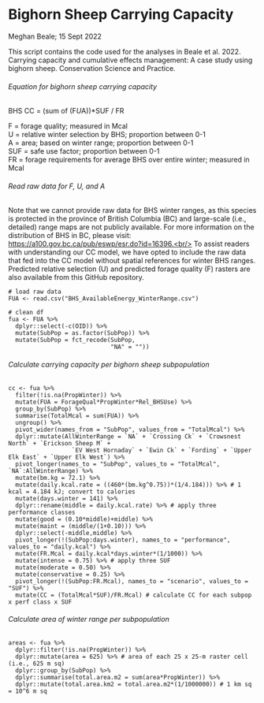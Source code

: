 # Bighorn Sheep Carrying Capacity

Meghan Beale; 15 Sept 2022

This script contains the code used for the analyses in Beale et al. 2022. Carrying capacity and cumulative effects management: A case study using bighorn sheep. Conservation Science and Practice.


###### Equation for bighorn sheep carrying capacity ######

BHS CC = (sum of (F*U*A))*SUF / FR<br/>

F = forage quality; measured in Mcal<br/>
U = relative winter selection by BHS; proportion between 0-1<br/>
A = area; based on winter range; proportion between 0-1<br/>
SUF = safe use factor; proportion between 0-1<br/>
FR = forage requirements for average BHS over entire winter; measured in Mcal<br/>


###### Read raw data for F, U, and A ######

Note that we cannot provide raw data for BHS winter ranges, as this species is protected in the province of British Columbia (BC) and large-scale (i.e., detailed) range maps are not publicly available. For more information on the distribution of BHS in BC, please visit: https://a100.gov.bc.ca/pub/eswp/esr.do?id=16396.<br/>
To assist readers with understanding our CC model, we have opted to include the raw data that fed into the CC model without spatial references for winter BHS ranges.<br/>
Predicted relative selection (U) and predicted forage quality (F) rasters are also available from this GitHub repository.
```
# load raw data
FUA <- read.csv("BHS_AvailableEnergy_WinterRange.csv") 

# clean df
fua <- FUA %>%
  dplyr::select(-c(OID)) %>%
  mutate(SubPop = as.factor(SubPop)) %>%
  mutate(SubPop = fct_recode(SubPop,
                             "NA" = ""))
```
###### Calculate carrying capacity per bighorn sheep subpopulation ######

```
cc <- fua %>%
  filter(!is.na(PropWinter)) %>% 
  mutate(FUA = ForageQual*PropWinter*Rel_BHSUse) %>%
  group_by(SubPop) %>%
  summarise(TotalMcal = sum(FUA)) %>% 
  ungroup() %>%
  pivot_wider(names_from = "SubPop", values_from = "TotalMcal") %>%
  dplyr::mutate(AllWinterRange = `NA` + `Crossing Ck` + `Crowsnest North` + `Erickson Sheep M` +
                  `EV West Hornaday` + `Ewin Ck` + `Fording` + `Upper Elk East` + `Upper Elk West`) %>% 
  pivot_longer(names_to = "SubPop", values_to = "TotalMcal", `NA`:AllWinterRange) %>%
  mutate(bm.kg = 72.1) %>% 
  mutate(daily.kcal.rate = ((460*(bm.kg^0.75))*(1/4.184))) %>% # 1 kcal = 4.184 kJ; convert to calories
  mutate(days.winter = 141) %>%
  dplyr::rename(middle = daily.kcal.rate) %>% # apply three performance classes
  mutate(good = (0.10*middle)+middle) %>%
  mutate(maint = (middle/(1+0.10))) %>%
  dplyr::select(-middle,middle) %>%
  pivot_longer(!(SubPop:days.winter), names_to = "performance", values_to = "daily.kcal") %>%
  mutate(FR.Mcal = daily.kcal*days.winter*(1/1000)) %>%
  mutate(intense = 0.75) %>% # apply three SUF
  mutate(moderate = 0.50) %>%
  mutate(conservative = 0.25) %>%
  pivot_longer(!(SubPop:FR.Mcal), names_to = "scenario", values_to = "SUF") %>%
  mutate(CC = (TotalMcal*SUF)/FR.Mcal) # calculate CC for each subpop x perf class x SUF
```
###### Calculate area of winter range per subpopulation ######
```
areas <- fua %>%
  dplyr::filter(!is.na(PropWinter)) %>%
  dplyr::mutate(area = 625) %>% # area of each 25 x 25-m raster cell (i.e., 625 m sq)
  dplyr::group_by(SubPop) %>%
  dplyr::summarise(total.area.m2 = sum(area*PropWinter)) %>%
  dplyr::mutate(total.area.km2 = total.area.m2*(1/1000000)) # 1 km sq = 10^6 m sq
```
